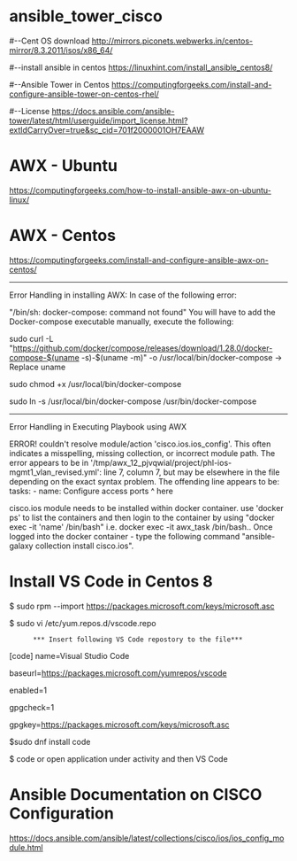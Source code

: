 # ansible_tower_cisco


#--Cent OS download
http://mirrors.piconets.webwerks.in/centos-mirror/8.3.2011/isos/x86_64/

#--install ansible in centos
https://linuxhint.com/install_ansible_centos8/

#--Ansible Tower in Centos
https://computingforgeeks.com/install-and-configure-ansible-tower-on-centos-rhel/

#--License
https://docs.ansible.com/ansible-tower/latest/html/userguide/import_license.html?extIdCarryOver=true&sc_cid=701f2000001OH7EAAW


# AWX - Ubuntu
https://computingforgeeks.com/how-to-install-ansible-awx-on-ubuntu-linux/

# AWX - Centos

https://computingforgeeks.com/install-and-configure-ansible-awx-on-centos/

-----

Error Handling in installing AWX:
In case of the following error:

"/bin/sh: docker-compose: command not found"
You will have to add the Docker-compose executable manually, execute the following:

sudo curl -L "https://github.com/docker/compose/releases/download/1.28.0/docker-compose-$(uname -s)-$(uname -m)" -o /usr/local/bin/docker-compose -> Replace uname

sudo chmod +x /usr/local/bin/docker-compose

sudo ln -s /usr/local/bin/docker-compose /usr/bin/docker-compose

-------

Error Handling in Executing Playbook using AWX

ERROR! couldn't resolve module/action 'cisco.ios.ios_config'. This often indicates a misspelling, missing collection, or incorrect module path.
The error appears to be in '/tmp/awx_12_pjvqwial/project/phl-ios-mgmt1_vlan_revised.yml': line 7, column 7, but may
be elsewhere in the file depending on the exact syntax problem.
The offending line appears to be:
  tasks:
    - name: Configure access ports
      ^ here
  
cisco.ios module needs to be installed within docker container. use 'docker ps' to list the containers and then login to the container by using "docker exec -it 'name' /bin/bash" i.e. docker exec -it awx_task /bin/bash.. Once logged into the docker container - type the following command "ansible-galaxy collection install cisco.ios". 

# Install VS Code in Centos 8

$ sudo rpm --import https://packages.microsoft.com/keys/microsoft.asc

$ sudo vi /etc/yum.repos.d/vscode.repo

          *** Insert following VS Code repostory to the file***
[code]
name=Visual Studio Code

baseurl=https://packages.microsoft.com/yumrepos/vscode

enabled=1

gpgcheck=1

gpgkey=https://packages.microsoft.com/keys/microsoft.asc

$sudo dnf install code

$ code or open application under activity and then VS Code

# Ansible Documentation on CISCO Configuration 

https://docs.ansible.com/ansible/latest/collections/cisco/ios/ios_config_module.html

